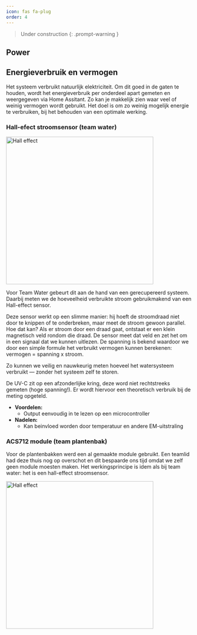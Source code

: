 ```yaml
---
icon: fas fa-plug
order: 4
---
```


> Under construction
{: .prompt-warning }

## Power


## Energieverbruik en vermogen
Het systeem verbruikt natuurlijk elektriciteit. Om dit goed in de gaten te houden, wordt het energieverbruik per onderdeel apart gemeten en weergegeven via Home Assitant. Zo kan je makkelijk zien waar veel of weinig vermogen wordt gebruikt.
Het doel is om zo weinig mogelijk energie te verbruiken, bij het behouden van een optimale werking.

### Hall-efect stroomsensor (team water)
<img src="{{ '/assets/img/Watersysteem/hall-effect-cs.png' | relative_url }}" alt="Hall effect" width="400" />

Voor Team Water gebeurt dit aan de hand van een gerecupereerd systeem. Daarbij meten we de hoeveelheid verbruikte stroom gebruikmakend van een Hall-effect sensor.

Deze sensor werkt op een slimme manier: hij hoeft de stroomdraad niet door te knippen of te onderbreken, maar meet de stroom gewoon parallel. Hoe dat kan? Als er stroom door een draad gaat, ontstaat er een klein magnetisch veld rondom die draad. De sensor meet dat veld en zet het om in een signaal dat we kunnen uitlezen.
De spanning is bekend waardoor we door een simple formule het verbruikt vermogen kunnen berekenen: vermogen = spanning x stroom.

Zo kunnen we veilig en nauwkeurig meten hoeveel het watersysteem verbruikt — zonder het systeem zelf te storen.

De UV-C zit op een afzonderlijke kring, deze word niet rechtstreeks gemeten (hoge spanning!). Er wordt hiervoor een theoretisch verbruik bij de meting opgeteld.

- **Voordelen:**
    - Output eenvoudig in te lezen op een microcontroller
- **Nadelen:**
    - Kan beinvloed worden door temperatuur en andere EM-uitstraling

### ACS712 module (team plantenbak)
Voor de plantenbakken werd een al gemaakte module gebruikt. Een teamlid had deze thuis nog op overschot en dit bespaarde ons  tijd omdat we zelf geen module moesten maken. Het werkingsprincipe is idem als bij team water: het is een hall-effect stroomsensor.

<img src="{{ '/assets/img/Plantenbak/acs712.png' | relative_url }}" alt="Hall effect" width="400" />
